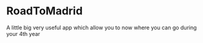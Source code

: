 # RoadToMadrid
A little big very useful app which allow you to now where you can go during your 4th year
